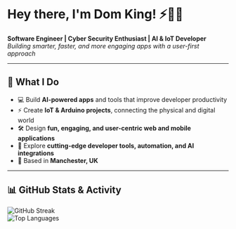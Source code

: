 # Hey there, I'm Dom King! ⚡🤖🦖

**Software Engineer | Cyber Security Enthusiast | AI & IoT Developer**  
*Building smarter, faster, and more engaging apps with a user-first approach*

---

## 🚀 What I Do
- 💻 Build **AI-powered apps** and tools that improve developer productivity  
- ⚡ Create **IoT & Arduino projects**, connecting the physical and digital world  
- 🛠 Design **fun, engaging, and user-centric web and mobile applications**  
- 🌱 Explore **cutting-edge developer tools, automation, and AI integrations**  
- 📍 Based in **Manchester, UK**

---

## 📊 GitHub Stats & Activity
![GitHub Streak](https://github-readme-streak-stats.herokuapp.com/?user=dom-king&theme=radical)  
![Top Languages](https://github-readme-stats.vercel.app/api/top-langs/?username=dom-king&layout=compact&theme=radical)  
